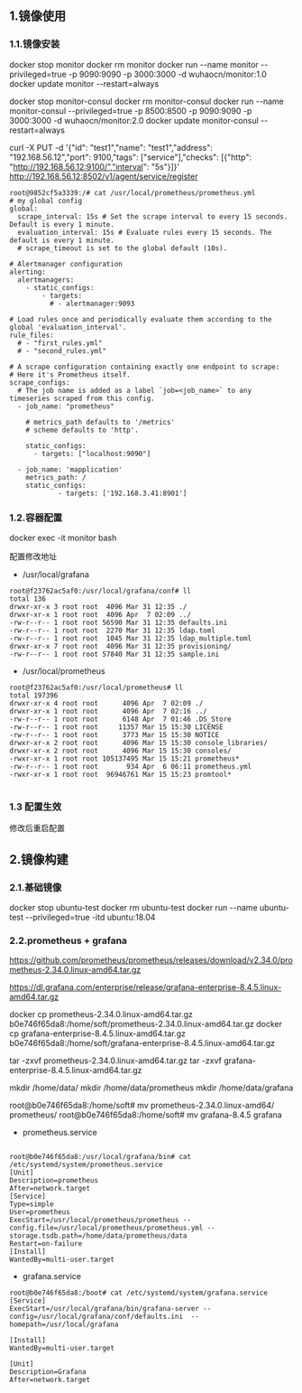 ## 1.镜像使用

### 1.1.镜像安装
docker stop monitor
docker rm monitor
docker run --name monitor --privileged=true -p 9090:9090  -p 3000:3000  -d wuhaocn/monitor:1.0
docker update monitor --restart=always

docker stop monitor-consul
docker rm monitor-consul
docker run --name monitor-consul --privileged=true  -p 8500:8500  -p 9090:9090  -p 3000:3000  -d wuhaocn/monitor:2.0
docker update monitor-consul --restart=always

curl -X PUT -d '{"id": "test1","name": "test1","address": "192.168.56.12","port": 9100,"tags": ["service"],"checks": [{"http": "http://192.168.56.12:9100/","interval": "5s"}]}' http://192.168.56.12:8502/v1/agent/service/register



```
root@9852cf5a3339:/# cat /usr/local/prometheus/prometheus.yml 
# my global config
global:
  scrape_interval: 15s # Set the scrape interval to every 15 seconds. Default is every 1 minute.
  evaluation_interval: 15s # Evaluate rules every 15 seconds. The default is every 1 minute.
  # scrape_timeout is set to the global default (10s).

# Alertmanager configuration
alerting:
  alertmanagers:
    - static_configs:
        - targets:
          # - alertmanager:9093

# Load rules once and periodically evaluate them according to the global 'evaluation_interval'.
rule_files:
  # - "first_rules.yml"
  # - "second_rules.yml"

# A scrape configuration containing exactly one endpoint to scrape:
# Here it's Prometheus itself.
scrape_configs:
  # The job name is added as a label `job=<job_name>` to any timeseries scraped from this config.
  - job_name: "prometheus"

    # metrics_path defaults to '/metrics'
    # scheme defaults to 'http'.

    static_configs:
      - targets: ["localhost:9090"]

  - job_name: 'mapplication'
    metrics_path: /
    static_configs:
            - targets: ['192.168.3.41:8901']
```

### 1.2.容器配置

docker exec -it monitor bash

配置修改地址
*  /usr/local/grafana
```
root@f23762ac5af0:/usr/local/grafana/conf# ll
total 136
drwxr-xr-x 3 root root  4096 Mar 31 12:35 ./
drwxr-xr-x 1 root root  4096 Apr  7 02:09 ../
-rw-r--r-- 1 root root 56590 Mar 31 12:35 defaults.ini
-rw-r--r-- 1 root root  2270 Mar 31 12:35 ldap.toml
-rw-r--r-- 1 root root  1045 Mar 31 12:35 ldap_multiple.toml
drwxr-xr-x 7 root root  4096 Mar 31 12:35 provisioning/
-rw-r--r-- 1 root root 57840 Mar 31 12:35 sample.ini
```
* /usr/local/prometheus

```
root@f23762ac5af0:/usr/local/prometheus# ll
total 197396
drwxr-xr-x 4 root root      4096 Apr  7 02:09 ./
drwxr-xr-x 1 root root      4096 Apr  7 02:16 ../
-rw-r--r-- 1 root root      6148 Apr  7 01:46 .DS_Store
-rw-r--r-- 1 root root     11357 Mar 15 15:30 LICENSE
-rw-r--r-- 1 root root      3773 Mar 15 15:30 NOTICE
drwxr-xr-x 2 root root      4096 Mar 15 15:30 console_libraries/
drwxr-xr-x 2 root root      4096 Mar 15 15:30 consoles/
-rwxr-xr-x 1 root root 105137495 Mar 15 15:21 prometheus*
-rw-r--r-- 1 root root       934 Apr  6 06:11 prometheus.yml
-rwxr-xr-x 1 root root  96946761 Mar 15 15:23 promtool*
      
```

### 1.3 配置生效

修改后重启配置


## 2.镜像构建
### 2.1.基础镜像
docker stop ubuntu-test
docker rm ubuntu-test
docker run --name ubuntu-test --privileged=true   -itd ubuntu:18.04


### 2.2.prometheus + grafana

https://github.com/prometheus/prometheus/releases/download/v2.34.0/prometheus-2.34.0.linux-amd64.tar.gz

https://dl.grafana.com/enterprise/release/grafana-enterprise-8.4.5.linux-amd64.tar.gz

docker cp prometheus-2.34.0.linux-amd64.tar.gz b0e746f65da8:/home/soft/prometheus-2.34.0.linux-amd64.tar.gz
docker cp grafana-enterprise-8.4.5.linux-amd64.tar.gz b0e746f65da8:/home/soft/grafana-enterprise-8.4.5.linux-amd64.tar.gz

tar -zxvf prometheus-2.34.0.linux-amd64.tar.gz
tar -zxvf grafana-enterprise-8.4.5.linux-amd64.tar.gz

mkdir /home/data/
mkdir /home/data/prometheus
mkdir /home/data/grafana

root@b0e746f65da8:/home/soft# mv prometheus-2.34.0.linux-amd64/ prometheus/
root@b0e746f65da8:/home/soft# mv grafana-8.4.5 grafana
* prometheus.service
```

root@b0e746f65da8:/usr/local/grafana/bin# cat /etc/systemd/system/prometheus.service
[Unit]
Description=prometheus
After=network.target
[Service]
Type=simple
User=prometheus
ExecStart=/usr/local/prometheus/prometheus --config.file=/usr/local/prometheus/prometheus.yml --storage.tsdb.path=/home/data/prometheus/data
Restart=on-failure
[Install]
WantedBy=multi-user.target
```
* grafana.service
```
root@b0e746f65da8:/boot# cat /etc/systemd/system/grafana.service 
[Service]
ExecStart=/usr/local/grafana/bin/grafana-server --config=/usr/local/grafana/conf/defaults.ini  --homepath=/usr/local/grafana

[Install]
WantedBy=multi-user.target

[Unit]
Description=Grafana
After=network.target

```


